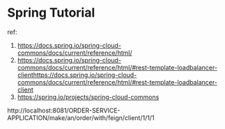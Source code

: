 # Spring Tutorial

ref:

1. https://docs.spring.io/spring-cloud-commons/docs/current/reference/html/
2. https://docs.spring.io/spring-cloud-commons/docs/current/reference/html/#rest-template-loadbalancer-clienthttps://docs.spring.io/spring-cloud-commons/docs/current/reference/html/#rest-template-loadbalancer-client
3. https://spring.io/projects/spring-cloud-commons

http://localhost:8081/ORDER-SERVICE-APPLICATION/make/an/order/with/feign/client/1/1/1